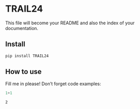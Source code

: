 # TRAIL24


<!-- WARNING: THIS FILE WAS AUTOGENERATED! DO NOT EDIT! -->

This file will become your README and also the index of your
documentation.

## Install

``` sh
pip install TRAIL24
```

## How to use

Fill me in please! Don’t forget code examples:

``` python
1+1
```

    2
